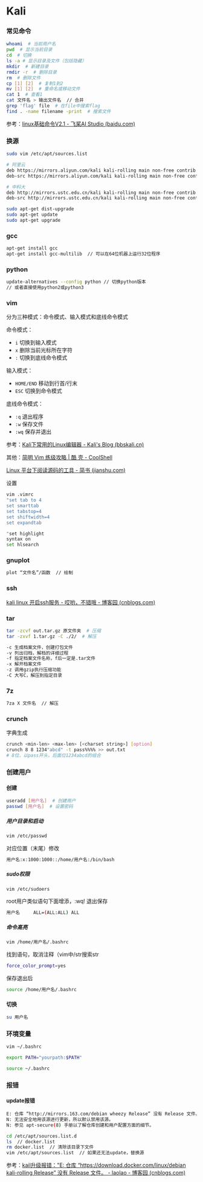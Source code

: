 # Kali


### 常见命令

```bash
whoami  # 当前用户名
pwd  # 显示当前目录
cd  # 切换
ls -a # 显示目录及文件（包括隐藏）
mkdir  # 新建目录
rmdir -r  # 删除目录
rm  # 删除文件
cp [1] [2]  # 复制1到2
mv [1] [2]  # 重命名或移动文件
cat 1  # 查看1
cat 文件名 > 输出文件名  // 合并
grep 'flag' file  # 在file中搜索flag
find . -name filename -print  # 搜索文件 
```

参考：[linux基础命令V2.1 - 飞桨AI Studio (baidu.com)](https://aistudio.baidu.com/aistudio/projectdetail/37491)



### 换源

```bash
sudo vim /etc/apt/sources.list
```

```bash
# 阿里云
deb https://mirrors.aliyun.com/kali kali-rolling main non-free contrib
deb-src https://mirrors.aliyun.com/kali kali-rolling main non-free contrib

# 中科大
deb http://mirrors.ustc.edu.cn/kali kali-rolling main non-free contrib
deb-src http://mirrors.ustc.edu.cn/kali kali-rolling main non-free contrib
```

```bash
sudo apt-get dist-upgrade
sudo apt-get update
sudo apt-get upgrade
```



### gcc

```bash
apt-get install gcc
apt-get install gcc-multilib  // 可以在64位机器上运行32位程序
```



### python

```bash
update-alternatives --config python // 切换python版本
// 或者直接使用python2或python3
```



### vim

分为三种模式：命令模式、输入模式和底线命令模式

命令模式： 

- `i`  切换到输入模式
- `x`  删除当前光标所在字符
- `:`  切换到底线命令模式

输入模式：

- `HOME/END`  移动到行首/行末
- `ESC`  切换到命令模式

底线命令模式：

-  `:q`  退出程序
- `:w`  保存文件
- `:wq`  保存并退出

参考：[Kali下常用的Linux编辑器 - Kali's Blog (bbskali.cn)](https://blog.bbskali.cn/2678.html)

其他：[简明 Vim 练级攻略 | 酷 壳 - CoolShell](https://coolshell.cn/articles/5426.html)

[Linux 平台下阅读源码的工具 - 简书 (jianshu.com)](https://www.jianshu.com/p/09e74b05fd5d)

设置

```bash
vim .vimrc
"set tab to 4
set smarttab
set tabstop=4
set shiftwidth=4
set expandtab

"set highlight
syntax on
set hlsearch
```



### gnuplot

```bash
plot “文件名”/函数  // 绘制
```



### ssh

[kali linux 开启ssh服务 - 哎哟，不错哦 - 博客园 (cnblogs.com)](https://www.cnblogs.com/wangjinyu/p/12212536.html)



### tar

```bash
tar -zcvf out.tar.gz 原文件夹  # 压缩
tar -zxvf 1.tar.gz -C ./2/  # 解压
```

```bash
-c 生成档案文件，创建打包文件
-v 列出归档，解档的详细过程
-f 指定档案文件名称，f后一定是.tar文件
-x 解开档案文件
-z 调用gzip执行压缩功能
-C 大写C，解压到指定目录
```



### 7z

```bash
7za X 文件名  // 解压
```



### crunch

字典生成

```bash
crunch <min-len> <max-len> [<charset string>] [option]
crunch 8 8 1234"abcd" -t pass%%%% >> out.txt
# 8位，以pass开头，后面位1234abcd的组合
```



### 创建用户

#### 创建

```bash
useradd [用户名]  # 创建用户
passwd [用户名]  # 设置密码
```

##### 用户目录和启动

```bash
vim /etc/passwd 
```

对应位置（末尾）修改

```bash
用户名:x:1000:1000::/home/用户名:/bin/bash
```

##### sudo权限

```bash
vim /etc/sudoers
```

root用户类似语句下面增添，:wq! 退出保存

```bash
用户名     ALL=(ALL:ALL) ALL
```

##### 命令高亮

```bash
vim /home/用户名/.bashrc
```

找到语句，取消注释（vim中/str搜索str

```bash
force_color_prompt=yes
```

保存退出后

```bash
source /home/用户名/.bashrc
```

#### 切换

```bash
su 用户名
```



### 环境变量

```bash
vim ~/.bashrc
```

```bash
export PATH="yourpath:$PATH"
```

```bash
source ~/.bashrc
```



### 报错

#### update报错

```bash
E: 仓库 “http://mirrors.163.com/debian wheezy Release” 没有 Release 文件。
N: 无法安全地用该源进行更新，所以默认禁用该源。
N: 参见 apt-secure(8) 手册以了解仓库创建和用户配置方面的细节。
```

```bash
cd /etc/apt/sources.list.d
ls  // docker.list
rm docker.list  // 清除该目录下文件
vim /etc/apt/sources.list  // 如果还无法update，替换源
```



参考：[kail升级报错："E: 仓库 “https://download.docker.com/linux/debian kali-rolling Release” 没有 Release 文件。 - laolao - 博客园 (cnblogs.com)](https://www.cnblogs.com/chrysanthemum/p/14720786.html)




